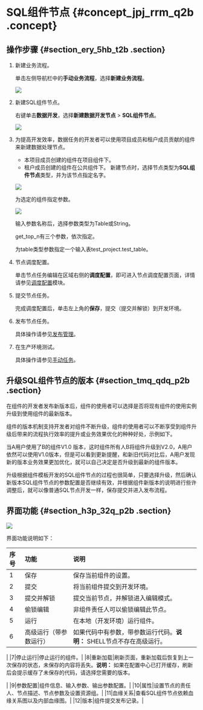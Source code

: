 # SQL组件节点 {#concept_jpj_rrm_q2b .concept}

## 操作步骤 {#section_ery_5hb_t2b .section}

1.  新建业务流程。

    单击左侧导航栏中的**手动业务流程**，选择**新建业务流程**。

    ![](http://static-aliyun-doc.oss-cn-hangzhou.aliyuncs.com/assets/img/16319/15381259887961_zh-CN.png)

2.  新建SQL组件节点。

    右键单击**数据开发**，选择**新建数据开发节点** \> **SQL组件节点**。

    ![](http://static-aliyun-doc.oss-cn-hangzhou.aliyuncs.com/assets/img/16325/15381259888127_zh-CN.png)

3.  为提高开发效率，数据任务的开发者可以使用项目成员和租户成员贡献的组件来新建数据处理节点。

    -   本项目成员创建的组件在项目组件下。
    -   租户成员创建的组件在公共组件下。
    新建节点时，选择节点类型为**SQL组件节点**类型，并为该节点指定名字。

    ![](http://static-aliyun-doc.oss-cn-hangzhou.aliyuncs.com/assets/img/16297/15381259887777_zh-CN.png)

    为选定的组件指定参数。

    ![](http://static-aliyun-doc.oss-cn-hangzhou.aliyuncs.com/assets/img/16297/15381259887779_zh-CN.png)

    输入参数名称后，选择参数类型为Table或String。

    get\_top\_n有三个参数，依次指定。

    为table类型参数指定一个输入表test\_project.test\_table。

4.  节点调度配置。

    单击节点任务编辑在区域右侧的**调度配置**，即可进入节点调度配置页面，详情请参见[调度配置](intl.zh-CN/使用指南/数据开发/调度配置/基本属性.md#)模块。

5.  提交节点任务。

    完成调度配置后，单击左上角的**保存**，提交（提交并解锁）到开发环境。

6.  发布节点任务。

    具体操作请参见[发布管理](intl.zh-CN/使用指南/数据开发/发布管理/任务发布.md#)。

7.  在生产环境测试。

    具体操作请参见[手动任务](intl.zh-CN/使用指南/运维中心/任务列表/手动任务.md#)。


## 升级SQL组件节点的版本 {#section_tmq_qdq_p2b .section}

在组件的开发者发布新版本后，组件的使用者可以选择是否将现有组件的使用实例升级到使用组件的最新版本。

组件的版本机制支持开发者对组件不断升级，组件的使用者可以不断享受到组件升级后带来的流程执行效率的提升或业务效果优化的种种好处，示例如下。

当A用户使用了B的组件V1.0 版本，这时组件所有人B将组件升级到V2.0，A用户依然可以使用V1.0版本，但是可以看到更新提醒，和新旧代码对比后，A用户发现新的版本业务效果更加优化，就可以自己决定是否升级到最新的组件版本。

升级根据组件模板开发的SQL组件节点的过程也很简单，只要选择升级，然后确认新版本SQL组件节点的参数配置是否继续有效，并根据组件新版本的说明进行些许调整后，就可以像普通SQL节点开发一样，保存提交并进入发布流程。

## 界面功能 {#section_h3p_32q_p2b .section}

![](http://static-aliyun-doc.oss-cn-hangzhou.aliyuncs.com/assets/img/16325/15381259898137_zh-CN.png)

界面功能说明如下：

|序号|功能|说明|
|:-|:-|:-|
|1|保存|保存当前组件的设置。|
|2|提交|将当前组件提交到开发环境。|
|3|提交并解锁|提交当前节点，并解锁进入编辑模式。|
|4|偷锁编辑|非组件责任人可以偷锁编辑此节点。|
|5|运行|在本地（开发环境）运行组件。|
|6|高级运行（带参数运行）|如果代码中有参数，带参数运行代码。**说明：** SHELL节点不存在高级运行。

|
|7|停止运行|停止运行的组件。|
|8|重新加载|刷新页面，重新加载后恢复到上一次保存的状态，未保存的内容将丢失。**说明：** 如果在配置中心已打开缓存，刷新后会提示缓存了未保存的代码，请选择您需要的版本。

|
|9|参数配置|组件信息、输入参数、输出参数配置。|
|10|属性|设置节点的责任人、节点描述、节点参数及设置资源组。|
|11|血缘关系|查看SQL组件节点依赖血缘关系图以及内部血缘图。|
|12|版本|组件提交发布记录。|

